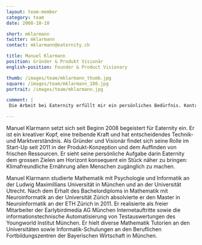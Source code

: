 ```yaml
---
layout: team-member
category: team
date: 2008-10-10

short: mklarmann
twitter: mklarmann
contact: mklarmann@eaternity.ch

title: Manuel Klarmann
position: Gründer & Produkt Visionär
english-position: Founder & Product Visionary

thumb: /images/team/mklarmann_thumb.jpg
square: /images/team/mklarmann_180.jpg
portrait: /images/team/mklarmann.jpg

comment: |
 Die Arbeit bei Eaternity erfüllt mir ein persönliches Bedürfnis. Kontrolle und Sicherheit zu haben, dass ich meine Fähigkeit dort einbringe, wo durch sie am meisten Wert entsteht. Sie erfüllt mir den Wunsch gemeinsam zu Erschaffenen, Menschen glücklicher zu machen und Wegweisendes unserer Gesellschaft beizutragen. Ich freue mich Menschen zu motivieren bei uns mitzuwirken um in Zukunft mit Ihnen auf unseren Erfolg zurückschauen zu dürfen.

---
```



Manuel Klarmann setzt sich seit Beginn 2008 begeistert für Eaternity ein. Er ist ein kreativer Kopf, eine treibende Kraft und hat entscheidendes Technik- und Marktverständnis. Als Gründer und Visionär findet sich seine Rolle im Start-Up seit 2011 in der Produkt-Konzeption und dem Auffinden von frischen Ressourcen. Er sieht seine persönliche Aufgabe darin Eaternity dem grossen Zielen am Horizont konsequent ein Stück näher zu bringen: Klimafreundliche Ernährung allen Menschen zugänglich zu machen.

Manuel Klarmann studierte Mathematik mit Psychologie und Informatik an der Ludwig Maximillians Universität in München und an der Universität Utrecht. Nach dem Erhalt des Bachelordiploms in Mathematik mit Neuroinformatik an der Universität Zürich absolvierte er den Master in Neuroinformatik an der ETH Zürich in 2011. Er realisierte als freier Mitarbeiter der Earlybirdmedia AG München Internetauftritte sowie die informationstechnische Automatisierung von Testauswertungen des Youngworld Institut München. Er hielt diverse Mathematik Tutorien an den Universitäten sowie Informatik-Schulungen an den Beruflichen Fortbildungszentren der Bayerischen Wirtschaft in München.

